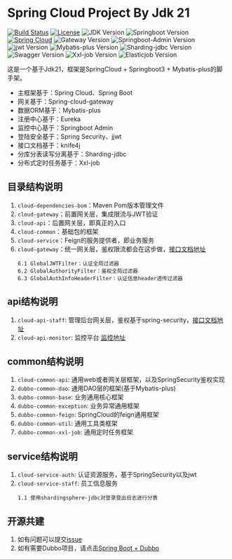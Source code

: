 # Spring Cloud Project By Jdk 21

[![Build Status](https://img.shields.io/badge/Build-ZhiQinlsZhen-red)](https://github.com/ZhiQinIsZhen)
[![License](https://img.shields.io/badge/License-MIT-yellow)](https://github.com/ZhiQinIsZhen/springcloud-liyz/blob/master/LICENSE)
![JDK Version](https://img.shields.io/badge/JDK-21-brightgreen)
![Springboot Version](https://img.shields.io/badge/Springboot-3.3.7-brightgreen)
[![Spring Cloud](https://img.shields.io/badge/Springcloud-2023.0.4-brightgreen)](https://spring.io/projects/spring-cloud)
![Gateway Version](https://img.shields.io/badge/Gateway-4.1.5-brightgreen)
![Springboot-Admin Version](https://img.shields.io/badge/Admin-3.3.6-brightgreen)
![jjwt Version](https://img.shields.io/badge/jjwt-0.12.6-brightgreen)
![Mybatis-plus Version](https://img.shields.io/badge/MybatisPlus-3.5.9-brightgreen)
![Sharding-jdbc Version](https://img.shields.io/badge/ShardingJdbc-5.5.1-brightgreen)
![Swagger Version](https://img.shields.io/badge/knife4j-4.5.0-brightgreen)
![Xxl-job Version](https://img.shields.io/badge/xxljob-2.4.2-brightgreen)
![Elasticjob Version](https://img.shields.io/badge/elasticjob-3.0.4-brightgreen)

这是一个基于Jdk21，框架是SpringCloud + Springboot3 + Mybatis-plus的脚手架。

- 主框架基于：Spring Cloud、Spring Boot
- 网关基于：Spring-cloud-gateway
- 数据ORM基于：Mybatis-plus
- 注册中心基于：Eureka
- 监控中心基于：Springboot Admin
- 登陆安全基于：Spring Security、jjwt
- 接口文档基于：knife4j
- 分库分表读写分离基于：Sharding-jdbc
- 分布式定时任务基于：Xxl-job


## 目录结构说明
1. `cloud-dependencies-bom`：Maven Pom版本管理文件
2. `cloud-gateway`：前置网关层，集成限流与JWT验证
3. `cloud-api`：后置网关层，即真正的入口
4. `cloud-common`：基础包的框架
5. `cloud-service`：Feign的服务提供者，即业务服务
6. `cloud-gateway`：统一网关层，鉴权限流都会在这步做，[接口文档地址](http://127.0.0.1:8080/doc.html)
    ```text
    6.1 GlobalJWTFilter：认证全局过滤器
    6.2 GlobalAuthorityFilter：鉴权全局过滤器
    6.3 GlobalAuthInfoHeaderFilter：认证信息header透传过滤器
    ```

## api结构说明
1. `cloud-api-staff`: 管理后台网关层，鉴权基于spring-security，[接口文档地址](http://127.0.0.1:7071/staff/doc.html)
2. `cloud-api-monitor`: 监控平台 [监控地址](http://127.0.0.1:7060)

## common结构说明
1. `cloud-common-api`: 通用web或者网关层框架，以及SpringSecurity鉴权实现
2. `dubbo-common-dao`: 通用DAO层的框架(基于Mybatis-plus)
3. `dubbo-common-base`: 业务通用核心框架
4. `dubbo-common-exception`: 业务异常通用框架
5. `dubbo-common-feign`: SpringCloud的feign通用框架
6. `dubbo-common-util`: 通用工具类框架
7. `dubbo-common-xxl-job`: 通用定时任务框架

## service结构说明

1. `cloud-service-auth`: 认证资源服务，基于SpringSecurity以及jwt
2. `cloud-service-staff`: 员工信息服务
    ```text
    1.1 使用shardingsphere-jdbc对登录登出日志进行分表
    ```

## 开源共建
1. 如有问题可以提交[issue](https://github.com/ZhiQinIsZhen/cloud-springboot3/issues)
2. 如有需要Dubbo项目，请点击[Spring Boot + Dubbo](https://github.com/ZhiQinIsZhen/dubbo-springboot-project)